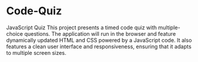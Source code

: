 # Code-Quiz
JavaScript Quiz 
This project presents a timed code quiz with multiple-choice questions. The application will run in the browser and feature dynamically updated HTML and CSS powered by a JavaScript code. It also features a clean user interface and responsiveness, ensuring that it adapts to multiple screen sizes.
